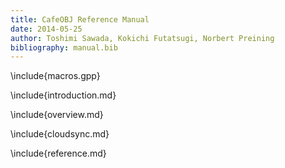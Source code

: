 ```yaml
---
title: CafeOBJ Reference Manual
date: 2014-05-25
author: Toshimi Sawada, Kokichi Futatsugi, Norbert Preining
bibliography: manual.bib
---
```


\include{macros.gpp}

\include{introduction.md}

\include{overview.md}

\include{cloudsync.md}

\include{reference.md}


